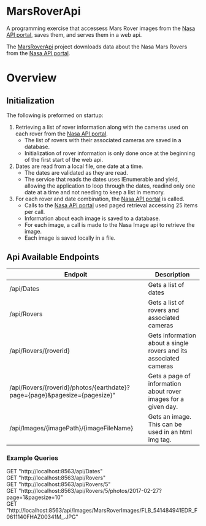# MarsRoverApi
A programming exercise that accessess Mars Rover images from the [Nasa API portal](https://api.nasa.gov/?search=Mars+Rover+Photos+API), saves them, and serves them in a web api.

The [MarsRoverApi](https://github.com/DavidK-Software/MarsRoverApi) project downloads data about the Nasa Mars Rovers from the [Nasa API portal](https://api.nasa.gov/?search=Mars+Rover+Photos+API).

# Overview

## Initialization

The following is preformed on startup:

1. Retrieving a list of rover information along with the cameras used on each rover from the [Nasa API portal](https://api.nasa.gov/?search=Mars+Rover+Photos+API).
	- The list of rovers with their associated cameras are saved in a database.
	- Initialization of rover information is only done once at the beginning of the first start of the web api.
2. Dates are read from a local file, one date at a time.
	- The dates are validated as they are read.
	- The service that reads the dates uses IEnumerable and yield, allowing the application to loop through the dates, readind only one date at a time and not needing to keep a list in memory.
3. For each rover and date combination, the [Nasa API portal](https://api.nasa.gov/?search=Mars+Rover+Photos+API) is called.
	- Calls to the [Nasa API portal](https://api.nasa.gov/?search=Mars+Rover+Photos+API) used paged retrieval accessing 25 items per call.
	- Information about each image is saved to a database.
	- For each image, a call is made to the Nasa Image api to retrieve the image.
	- Each image is saved locally in a file.

## Api Available Endpoints

| Endpoit | Description |
| --- | ----------- |
| /api/Dates | Gets a list of dates |
| /api/Rovers | Gets a list of rovers and associated cameras |
| /api/Rovers/{roverid} | Gets information about a single rovers and its associated cameras |
| /api/Rovers/{roverid}/photos/{earthdate}?page={page}&pagesize={pagesize}" | Gets a page of information about rover images for a given day. |
| /api/Images/{imagePath}/{imageFileName} | Gets an image. This can be used in an html img tag. |

### Example Queries

GET "http://localhost:8563/api/Dates"
<br>
GET "http://localhost:8563/api/Rovers"
<br>
GET "http://localhost:8563/api/Rovers/5"
<br>
GET "http://localhost:8563/api/Rovers/5/photos/2017-02-27?page=1&pagesize=10"
<br>
GET "http://localhost:8563/api/Images/MarsRoverImages/FLB_541484941EDR_F0611140FHAZ00341M_.JPG"

